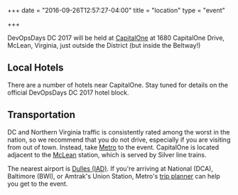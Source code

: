 +++
date = "2016-09-26T12:57:27-04:00"
title = "location"
type = "event"

+++

DevOpsDays DC 2017 will be held at
[CapitalOne](https://www.capitalone.com/) at 1680 CapitalOne Drive, McLean,
Virginia, just outside the District (but inside the Beltway!)

## Local Hotels

There are a number of hotels near CapitalOne. Stay tuned for details on the
official DevOpsDays DC 2017 hotel block.

## Transportation

DC and Northern Virginia traffic is consistently rated among the worst in the
nation, so we recommend that you do not drive, especially if you are visiting
from out of town. Instead, take [Metro](https://www.wmata.com/) to the event.
CapitalOne is located adjacent to the
[McLean](https://www.wmata.com/rider-guide/stations/mclean.cfm) station, which
is served by Silver line trains.

The nearest airport is [Dulles
(IAD)](http://www.flydulles.com/iad/dulles-international-airport).
If you're arriving at National (DCA), Baltimore (BWI), or Amtrak's Union Station,
Metro's [trip planner](https://www.wmata.com/schedules/trip-planner/)
can help you get to the event.

<!-- {{< event_map >}} -->
